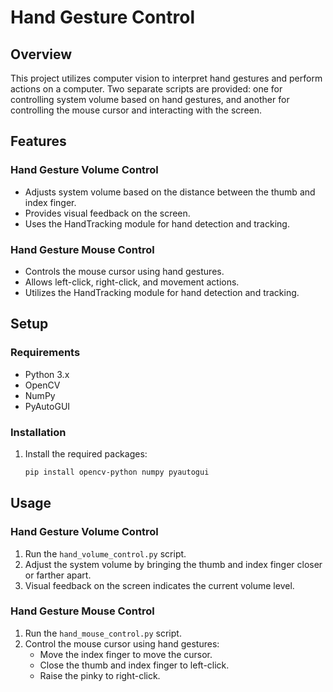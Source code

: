 # Hand Gesture Control

## Overview
This project utilizes computer vision to interpret hand gestures and perform actions on a computer. Two separate scripts are provided: one for controlling system volume based on hand gestures, and another for controlling the mouse cursor and interacting with the screen.

## Features

### Hand Gesture Volume Control
- Adjusts system volume based on the distance between the thumb and index finger.
- Provides visual feedback on the screen.
- Uses the HandTracking module for hand detection and tracking.

### Hand Gesture Mouse Control
- Controls the mouse cursor using hand gestures.
- Allows left-click, right-click, and movement actions.
- Utilizes the HandTracking module for hand detection and tracking.

## Setup

### Requirements
- Python 3.x
- OpenCV
- NumPy
- PyAutoGUI

### Installation
1. Install the required packages:
   ```bash
   pip install opencv-python numpy pyautogui
   ```

  ## Usage

### Hand Gesture Volume Control
1. Run the `hand_volume_control.py` script.
2. Adjust the system volume by bringing the thumb and index finger closer or farther apart.
3. Visual feedback on the screen indicates the current volume level.

### Hand Gesture Mouse Control
1. Run the `hand_mouse_control.py` script.
2. Control the mouse cursor using hand gestures:
   - Move the index finger to move the cursor.
   - Close the thumb and index finger to left-click.
   - Raise the pinky to right-click.


